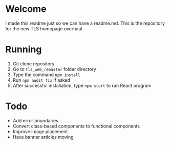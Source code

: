 # Welcome
I made this readme just so we can have a readme.md. This is the repository for the new TLS homepage overhaul

# Running
1. Git clone repository
2. Go to `tls_web_remaster` folder directory
3. Type the command `npm install`
4. Run `npm audit fix` if asked
5. After successful installation, type `npm start` to run React program

# Todo
- Add error boundaries
- Convert class-based components to functional components
- Improve image placement
- Have banner articles moving